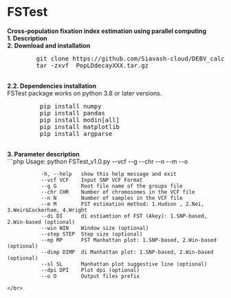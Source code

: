 # FSTest
<b>Cross-population fixation index estimation using parallel computing</b>
</br>
<b>1. Description</b>
</br>
<b>2. Download and installation</b>
</br>
<pre>
        git clone https://github.com/Siavash-cloud/DEBV_calculator.git
        tar -zxvf  PopLDdecayXXX.tar.gz
</pre>
</br>
 <b>2.2. Dependencies installation</b>
 </br>
FSTest package works on python 3.8 or later versions.
</br>
<pre>
         pip install numpy
         pip install pandas
         pip install modin[all]
         pip install matplotlib
         pip install argparse
</pre></br>
<b>3. Parameter description</b>
</br>
```php
	Usage: python FSTest_v1.0.py --vcf  <in.vcf> --g <in.txt> --chr <int> --n <int> --m <int> --o <str>

               -h, --help   show this help message and exit
               --vcf VCF    Input SNP VCF Format
               --g G        Root file name of the groups file
               --chr CHR    Number of chromosomes in the VCF file
               --n N        Number of samples in the VCF file
               --m M        FST estimation method: 1.Hudson , 2.Nei, 3.Weir&Cockerham, 4.Wright
               --di DI      di estiamtion of FST (Akey): 1.SNP-based, 2.Win-based (optional)
               --win WIN    Window size (optional)
               --step STEP  Step size (optional)
               --mp MP      FST Manhattan plot: 1.SNP-based, 2.Win-based (optional)
               --dimp DIMP  di Manhattan plot: 1.SNP-based, 2.Win-based (optional)
               --sl SL      Manhattan plot suggestive line (optional)
               --dpi DPI    Plot dpi (optional)
               --o O        Output files prefix
```
</br>

